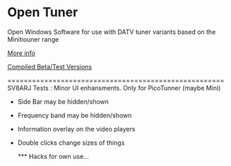 # Open Tuner

Open Windows Software for use with DATV tuner variants based on the Minitiouner range

[More info](https://www.zr6tg.co.za/open-tuner/)

[Compiled Beta/Test Versions](https://www.buymeacoffee.com/zr6tg/posts)


=====================================================
SV8ARJ Tests :
Minor UI enhansments. Only for PicoTunner (maybe Mini)

- Side Bar may be hidden/shown
- Frequency band may be  hidden/shown
- Information overlay on the video players
- Double clicks change sizes of things

  *** Hacks for own use...
